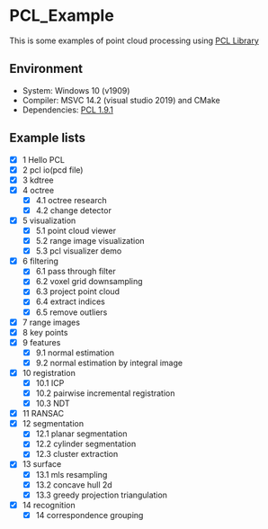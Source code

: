 # PCL_Example
This is some examples of point cloud processing using [PCL Library](http://pointclouds.org/)

## Environment

- System: Windows 10 (v1909)
- Compiler: MSVC 14.2 (visual studio 2019) and CMake
- Dependencies: [PCL 1.9.1](https://github.com/PointCloudLibrary/pcl/releases/tag/pcl-1.9.1)


## Example lists

- [x] 1 Hello PCL
- [x] 2 pcl io(pcd file)
- [x] 3 kdtree
- [X] 4 octree
  - [x] 4.1 octree research
  - [x] 4.2 change detector
- [x] 5 visualization 
  - [x] 5.1 point cloud viewer
  - [x] 5.2 range image visualization
  - [x] 5.3 pcl visualizer demo
- [x] 6 filtering
  - [x] 6.1 pass through filter
  - [x] 6.2 voxel grid downsampling
  - [x] 6.3 project point cloud
  - [x] 6.4 extract indices
  - [x] 6.5 remove outliers
- [x] 7 range images
- [x] 8 key points
- [x] 9 features
  - [x] 9.1 normal estimation
  - [x] 9.2 normal estimation by integral image
- [x] 10 registration
  - [x] 10.1 ICP
  - [x] 10.2 pairwise incremental registration
  - [x] 10.3 NDT
- [x] 11 RANSAC
- [x] 12 segmentation
  - [x] 12.1 planar segmentation
  - [x] 12.2 cylinder segmentation
  - [x] 12.3 cluster extraction
- [x] 13 surface
  - [x] 13.1 mls resampling
  - [x] 13.2 concave hull 2d
  - [x] 13.3 greedy projection triangulation
- [x] 14 recognition
  - [x] 14 correspondence grouping
